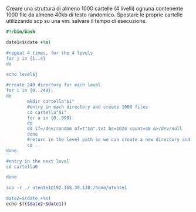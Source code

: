 Creare una struttura di almeno 1000 cartelle (4 livelli) ognuna contenente 1000 file da almeno 40kb di testo randomico.
Spostare le proprie cartelle utilizzando scp su una vm. salvare il tempo di esecuzione.

```ruby
#!/bin/bash

date1=$(date +%s)

#repeat 4 times, for the 4 levels
for j in {1..4}
do

echo level$j

#create 249 directory for each level
for i in {0..249};
do
        mkdir cartella"$i"
        #entry in each directory and create 1000 files
        cd cartella"$i"
        for a in {0..999}
        do
        dd if=/dev/random of=t"$a".txt bs=1024 count=40 &>/dev/null
        done
        #return in the level path so we can create a new directory and entry for create another 1000 files
        cd ..
done

#entry in the next level
cd cartella0

done

scp -r ./ utente1@192.168.39.130:/home/utente1

date2=$(date +%s)
echo $(($date2-$date1))
```
